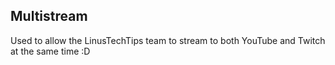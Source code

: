 Multistream
-----------------



Used to allow the LinusTechTips team to stream to both YouTube and Twitch at the same time :D
